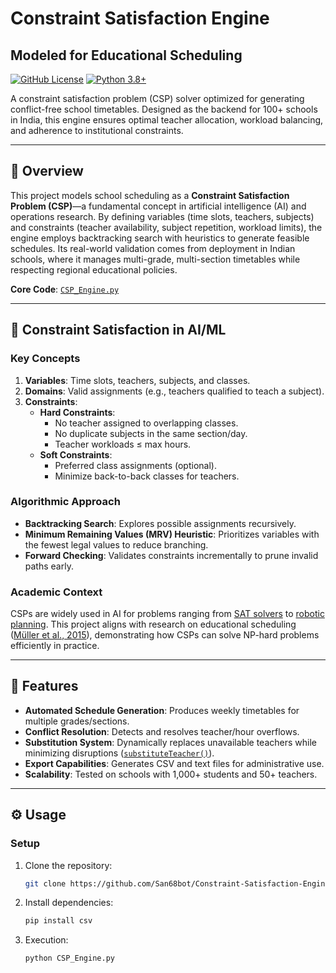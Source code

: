 # Constraint Satisfaction Engine 
## Modeled for Educational Scheduling

[![GitHub License](https://img.shields.io/github/license/San68bot/Constraint-Satisfaction-Engine)](https://github.com/San68bot/Constraint-Satisfaction-Engine/blob/main/LICENSE)
[![Python 3.8+](https://img.shields.io/badge/Python-3.8%2B-blue)](https://www.python.org/)

A constraint satisfaction problem (CSP) solver optimized for generating conflict-free school timetables. Designed as the backend for 100+ schools in India, this engine ensures optimal teacher allocation, workload balancing, and adherence to institutional constraints.

---

## 📖 Overview

This project models school scheduling as a **Constraint Satisfaction Problem (CSP)**—a fundamental concept in artificial intelligence (AI) and operations research. By defining variables (time slots, teachers, subjects) and constraints (teacher availability, subject repetition, workload limits), the engine employs backtracking search with heuristics to generate feasible schedules. Its real-world validation comes from deployment in Indian schools, where it manages multi-grade, multi-section timetables while respecting regional educational policies.

**Core Code**: [`CSP_Engine.py`](https://github.com/San68bot/Constraint-Satisfaction-Engine/blob/main/CSP_Engine.py)

---

## 🧠 Constraint Satisfaction in AI/ML

### Key Concepts
1. **Variables**: Time slots, teachers, subjects, and classes.
2. **Domains**: Valid assignments (e.g., teachers qualified to teach a subject).
3. **Constraints**:
   - **Hard Constraints**: 
     - No teacher assigned to overlapping classes.
     - No duplicate subjects in the same section/day.
     - Teacher workloads ≤ max hours.
   - **Soft Constraints**: 
     - Preferred class assignments (optional).
     - Minimize back-to-back classes for teachers.

### Algorithmic Approach
- **Backtracking Search**: Explores possible assignments recursively.
- **Minimum Remaining Values (MRV) Heuristic**: Prioritizes variables with the fewest legal values to reduce branching.
- **Forward Checking**: Validates constraints incrementally to prune invalid paths early.

### Academic Context
CSPs are widely used in AI for problems ranging from [SAT solvers](https://en.wikipedia.org/wiki/Boolean_satisfiability_problem) to [robotic planning](https://arxiv.org/abs/2010.08563). This project aligns with research on educational scheduling ([Müller et al., 2015](https://link.springer.com/article/10.1007/s10479-015-1800-1)), demonstrating how CSPs can solve NP-hard problems efficiently in practice.

---

## 🚀 Features
- **Automated Schedule Generation**: Produces weekly timetables for multiple grades/sections.
- **Conflict Resolution**: Detects and resolves teacher/hour overflows.
- **Substitution System**: Dynamically replaces unavailable teachers while minimizing disruptions ([`substituteTeacher()`](https://github.com/San68bot/Constraint-Satisfaction-Engine/blob/main/CSP_Engine.py#L353)).
- **Export Capabilities**: Generates CSV and text files for administrative use.
- **Scalability**: Tested on schools with 1,000+ students and 50+ teachers.

---

## ⚙️ Usage

### Setup
1. Clone the repository:
   ```bash
   git clone https://github.com/San68bot/Constraint-Satisfaction-Engine.git
   ```
2. Install dependencies:
   ```bash
   pip install csv
   ```
3. Execution:
   ```bash
   python CSP_Engine.py
   ```

